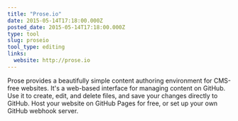 ```yaml
---
title: "Prose.io"
date: 2015-05-14T17:18:00.000Z
posted_date: 2015-05-14T17:18:00.000Z
type: tool
slug: proseio
tool_type: editing
links:
  website: http://prose.io
---
```

Prose provides a beautifully simple content authoring environment for CMS-free websites. It's a web-based interface for managing content on GitHub. Use it to create, edit, and delete files, and save your changes directly to GitHub. Host your website on GitHub Pages for free, or set up your own GitHub webhook server.





